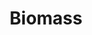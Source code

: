 ---
title: Biomass
permalink: /Biomass
type: Class
subclass-of: https://schema.org/Thing
class-comment: The most generic type of plant, mushroom and animal life.
properties: 
  - 
    property: /ediblePart
    rangeIncludes: 
      - https://schema.org/Text
    comment: A part of the biomass that is edible.
  - 
    property: /poisonousPart
    rangeIncludes: 
      - https://schema.org/Text
    comment: A part of the biomass that is poisonous.
  - 
    property: /venomousPart
    rangeIncludes: 
      - https://schema.org/Text
    comment: A part of the biomass that is venomous.
  - 
    property: /rarity
    rangeIncludes: 
      - /RarityLevel
    comment: The rarity of the biomass.
  - 
    property: /habitat
    rangeIncludes: 
      - https://schema.org/Place
    comment: The habitat of the biomass.
    
super-properties:
  - 
    class: https://schema.org/Thing
    properties: 
      -
        property: https://schema.org/name
        rangeIncludes: 
          - https://schema.org/Text
        comment: The name of the biomass.
      -
        property: https://schema.org/description
        rangeIncludes: 
          - https://schema.org/Text
        comment: A description of the biomass.
      - 
        property: https://schema.org/url
        rangeIncludes: 
          - https://schema.org/URL
        comment: URL of the biomass.
---